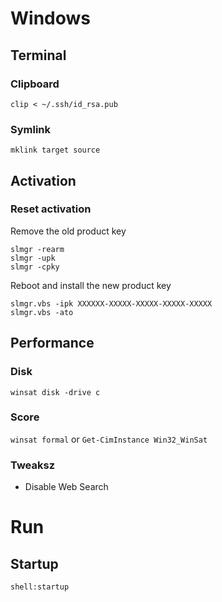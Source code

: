 # Windows

## Terminal

### Clipboard

`clip < ~/.ssh/id_rsa.pub`

### Symlink

`mklink target source`

## Activation

### Reset activation

Remove the old product key
```
slmgr -rearm
slmgr -upk
slmgr -cpky
```
Reboot and install the new product key
```
slmgr.vbs -ipk XXXXXX-XXXXX-XXXXX-XXXXX-XXXXX
slmgr.vbs -ato
```

## Performance

### Disk

`winsat disk -drive c`

### Score

`winsat formal`
or
`Get-CimInstance Win32_WinSat`

### Tweaksz
- Disable Web Search

# Run

## Startup

`shell:startup`